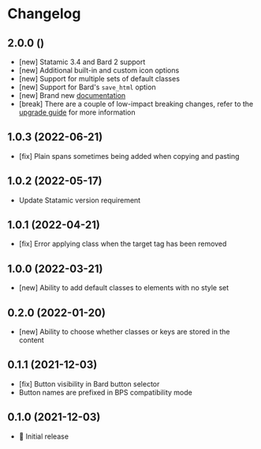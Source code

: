 # Changelog

## 2.0.0 ()

- [new] Statamic 3.4 and Bard 2 support
- [new] Additional built-in and custom icon options
- [new] Support for multiple sets of default classes
- [new] Support for Bard's `save_html` option
- [new] Brand new [documentation](https://jacksleight.dev/docs/bard-texstyle) 
- [break] There are a couple of low-impact breaking changes, refer to the [upgrade guide](https://jacksleight.dev/docs/bard-texstyle/upgrade-1-0-to-2-0) for more information

## 1.0.3 (2022-06-21)

- [fix] Plain spans sometimes being added when copying and pasting

## 1.0.2 (2022-05-17)

- Update Statamic version requirement

## 1.0.1 (2022-04-21)

- [fix] Error applying class when the target tag has been removed

## 1.0.0 (2022-03-21)

- [new] Ability to add default classes to elements with no style set

## 0.2.0 (2022-01-20)

- [new] Ability to choose whether classes or keys are stored in the content

## 0.1.1 (2021-12-03)

- [fix] Button visibility in Bard button selector
- Button names are prefixed in BPS compatibility mode

## 0.1.0 (2021-12-03)

- 🚀 Initial release

